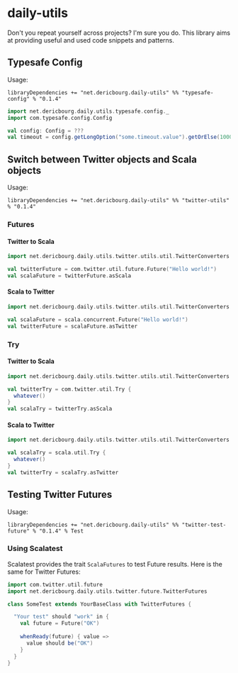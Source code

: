 # daily-utils

Don't you repeat yourself across projects? I'm sure you do. 
This library aims at providing useful and used code snippets and patterns. 
 
## Typesafe Config
 
Usage:
```
libraryDependencies += "net.dericbourg.daily-utils" %% "typesafe-config" % "0.1.4"
```
 
```scala
import net.dericbourg.daily.utils.typesafe.config._
import com.typesafe.config.Config

val config: Config = ???
val timeout = config.getLongOption("some.timeout.value").getOrElse(1000)
```

## Switch between Twitter objects and Scala objects

Usage:
```
libraryDependencies += "net.dericbourg.daily-utils" %% "twitter-utils" % "0.1.4"
```

### Futures

#### Twitter to Scala
```scala
import net.dericbourg.daily.utils.twitter.utils.util.TwitterConverters._

val twitterFuture = com.twitter.util.future.Future("Hello world!")
val scalaFuture = twitterFuture.asScala
```

#### Scala to Twitter
```scala
import net.dericbourg.daily.utils.twitter.utils.util.TwitterConverters._

val scalaFuture = scala.concurrent.Future("Hello world!")
val twitterFuture = scalaFuture.asTwitter
```

### Try

#### Twitter to Scala

```scala
import net.dericbourg.daily.utils.twitter.utils.util.TwitterConverters._

val twitterTry = com.twitter.util.Try {
  whatever()
}
val scalaTry = twitterTry.asScala
```

#### Scala to Twitter

```scala
import net.dericbourg.daily.utils.twitter.utils.util.TwitterConverters._

val scalaTry = scala.util.Try {
  whatever()
}
val twitterTry = scalaTry.asTwitter
```

## Testing Twitter Futures

Usage:
```
libraryDependencies += "net.dericbourg.daily-utils" %% "twitter-test-future" % "0.1.4" % Test
```

### Using Scalatest

Scalatest provides the trait `ScalaFutures` to test Future results. Here is the same for Twitter Futures:

```scala
import com.twitter.util.future
import net.dericbourg.daily.utils.twitter.future.TwitterFutures

class SomeTest extends YourBaseClass with TwitterFutures {

  "Your test" should "work" in {
    val future = Future("OK")
    
    whenReady(future) { value =>
      value should be("OK")
    }
  }
} 
```
